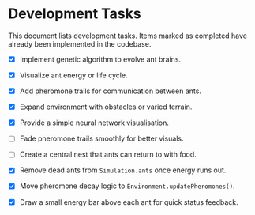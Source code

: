 # Development Tasks

This document lists development tasks. Items marked as completed have
already been implemented in the codebase.

- [x] Implement genetic algorithm to evolve ant brains.
- [x] Visualize ant energy or life cycle.
- [x] Add pheromone trails for communication between ants.
- [x] Expand environment with obstacles or varied terrain.
- [x] Provide a simple neural network visualisation.
- [ ] Fade pheromone trails smoothly for better visuals.
- [ ] Create a central nest that ants can return to with food.
- [x] Remove dead ants from `Simulation.ants` once energy runs out.
- [x] Move pheromone decay logic to `Environment.updatePheromones()`.
- [x] Draw a small energy bar above each ant for quick status feedback.


